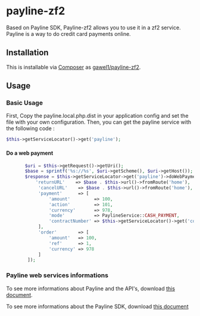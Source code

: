 payline-zf2
=====================================

Based on Payline SDK, Payline-zf2 allows you to use it in a zf2 service. Payline is a way to do credit card payments online.

## Installation ##

This is installable via [Composer](https://getcomposer.org/) as [gawel1/payline-zf2](https://packagist.org/packages/gawel1/payline-zf2).

## Usage ##

### Basic Usage ###

First, Copy the payline.local.php.dist in your application config and set the file with your own configuration.
Then, you can get the payline service with the following code :

```php
$this->getServiceLocator()->get('payline');
```

#### Do a web payment ####

```php
       $uri = $this->getRequest()->getUri();
       $base = sprintf('%s://%s', $uri->getScheme(), $uri->getHost());
       $response = $this->getServiceLocator->get('payline')->doWebPayment([
           'returnURL'    => $base . $this->url()->fromRoute('home'),
            'cancelURL'    => $base . $this->url()->fromRoute('home'),
            'payment'      => [
                'amount'         => 100,
                'action'         => 101,
                'currency'       => 978,
                'mode'           => PaylineService::CASH_PAYMENT,
                'contractNumber' => $this->getServiceLocator()->get('config')['payline']['contractNumber']
            ],
            'order'        => [
                'amount'   => 100,
                'ref'      => 1,
                'currency' => 978
            ]
        ]);
```

### Payline web services informations ###
To see more informations about Payline and the API's, download [this document](https://support.payline.com/hc/fr/articles/201080786-Descriptif-des-appels-webservices-de-la-solution-de-paiement-Payline).

To see more informations about the Payline SDK, download  [this document](http://www.payline.com/images/moduleskitsdocs/kit_integration_php_v1.a.pdf)
